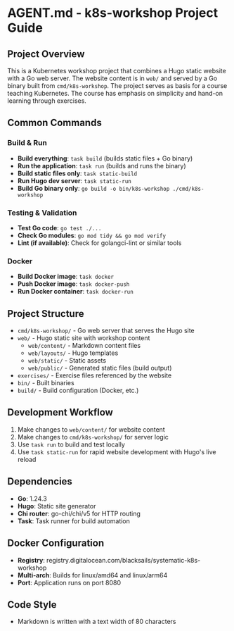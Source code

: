 # AGENT.md - k8s-workshop Project Guide

## Project Overview
This is a Kubernetes workshop project that combines a Hugo static website with a
Go web server. The website content is in `web/` and served by a Go binary built
from `cmd/k8s-workshop`. The project serves as basis for a course teaching
Kubernetes. The course has emphasis on simplicity and hand-on learning through
exercises.

## Common Commands

### Build & Run
- **Build everything**: `task build` (builds static files + Go binary)
- **Run the application**: `task run` (builds and runs the binary)
- **Build static files only**: `task static-build`
- **Run Hugo dev server**: `task static-run`
- **Build Go binary only**: `go build -o bin/k8s-workshop ./cmd/k8s-workshop`

### Testing & Validation
- **Test Go code**: `go test ./...`
- **Check Go modules**: `go mod tidy && go mod verify`
- **Lint (if available)**: Check for golangci-lint or similar tools

### Docker
- **Build Docker image**: `task docker`
- **Push Docker image**: `task docker-push`
- **Run Docker container**: `task docker-run`

## Project Structure
- `cmd/k8s-workshop/` - Go web server that serves the Hugo site
- `web/` - Hugo static site with workshop content
  - `web/content/` - Markdown content files
  - `web/layouts/` - Hugo templates
  - `web/static/` - Static assets
  - `web/public/` - Generated static files (build output)
- `exercises/` - Exercise files referenced by the website
- `bin/` - Built binaries
- `build/` - Build configuration (Docker, etc.)

## Development Workflow
1. Make changes to `web/content/` for website content
2. Make changes to `cmd/k8s-workshop/` for server logic
3. Use `task run` to build and test locally
4. Use `task static-run` for rapid website development with Hugo's live reload

## Dependencies
- **Go**: 1.24.3
- **Hugo**: Static site generator
- **Chi router**: go-chi/chi/v5 for HTTP routing
- **Task**: Task runner for build automation

## Docker Configuration
- **Registry**: registry.digitalocean.com/blacksails/systematic-k8s-workshop
- **Multi-arch**: Builds for linux/amd64 and linux/arm64
- **Port**: Application runs on port 8080

## Code Style
- Markdown is written with a text width of 80 characters
